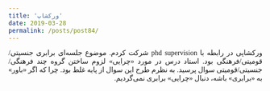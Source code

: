 ```yaml
---
title: 'ورکشاپ'
date: 2019-03-28
permalink: /posts/post84/
---
```

<div align="justify" dir="rtl" style="font-family:vazir;">

ورکشاپی در رابطه با phd supervision شرکت کردم. موضوع جلسه‌ای برابری جنسیتی/قومیتی/فرهنگی بود. استاد درس در مورد «چرایی» لزوم ساختن گروه چند فرهنگی/جنسیتی/قومیتی سوال پرسید. به نظرم طرح این سوال از پایه غلط بود. چرا که اگر «باور» به «برابری» باشه، دنبال «چرایی» برابری نمی‌گردیم.

</div>
